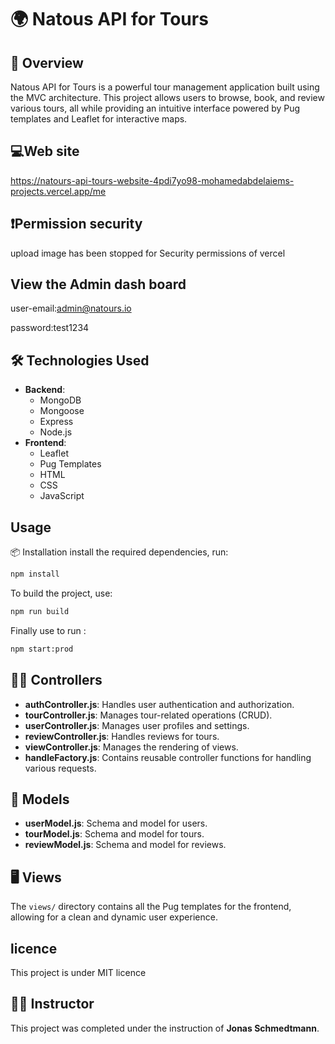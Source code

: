 # 🌍 Natous API for Tours

## 🚀 Overview
Natous API for Tours is a powerful tour management application built using the MVC architecture. This project allows users to browse, book, and review various tours, all while providing an intuitive interface powered by Pug templates and Leaflet for interactive maps.

## 💻Web site
https://natours-api-tours-website-4pdi7yo98-mohamedabdelaiems-projects.vercel.app/me

## ❗Permission security

upload image has been stopped for Security permissions of vercel

## View the Admin dash board
user-email:admin@natours.io

password:test1234

## 🛠️ Technologies Used
- **Backend**: 
  - MongoDB
  - Mongoose
  - Express
  - Node.js
- **Frontend**:
  - Leaflet
  - Pug Templates
  - HTML
  - CSS
  - JavaScript

## Usage
📦 Installation
 install the required dependencies, run:
```bash
npm install
```
To build the project, use:
```bash
npm run build
```
Finally use to run :
```bash
npm start:prod
```

## 👩‍💻 Controllers
- **authController.js**: Handles user authentication and authorization.
- **tourController.js**: Manages tour-related operations (CRUD).
- **userController.js**: Manages user profiles and settings.
- **reviewController.js**: Handles reviews for tours.
- **viewController.js**: Manages the rendering of views.
- **handleFactory.js**: Contains reusable controller functions for handling various requests.

## 📄 Models
- **userModel.js**: Schema and model for users.
- **tourModel.js**: Schema and model for tours.
- **reviewModel.js**: Schema and model for reviews.

## 🖥️ Views
The `views/` directory contains all the Pug templates for the frontend, allowing for a clean and dynamic user experience.

## licence
This project is under MIT licence


## 👨‍🏫 Instructor
This project was completed under the instruction of **Jonas Schmedtmann**.


